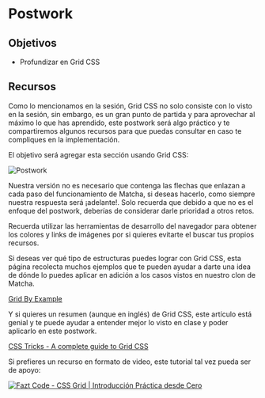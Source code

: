# Postwork

## Objetivos

- Profundizar en Grid CSS

## Recursos

Como lo mencionamos en la sesión, Grid CSS no solo consiste con lo visto en la
sesión, sin embargo, es un gran punto de partida y para aprovechar al máximo lo 
que has aprendido, este postwork será algo práctico y te compartiremos algunos 
recursos para que puedas consultar en caso te compliques en la implementación.

El objetivo será agregar esta sección usando Grid CSS:

![Postwork](./assets/postwork.png)

Nuestra versión no es necesario que contenga las flechas que enlazan a cada paso
del funcionamiento de Matcha, si deseas hacerlo, como siempre nuestra respuesta
será ¡adelante!. Solo recuerda que debido a que no es el enfoque del postwork,
deberías de considerar darle prioridad a otros retos.

Recuerda utilizar las herramientas de desarrollo del navegador para obtener los 
colores y links de imágenes por si quieres evitarte el buscar tus propios 
recursos. 

Si deseas ver qué tipo de estructuras puedes lograr con Grid CSS, esta página
recolecta muchos ejemplos que te pueden ayudar a darte una idea de dónde lo 
puedes aplicar en adición a los casos vistos en nuestro clon de Matcha.

[Grid By Example](https://gridbyexample.com/examples/)

Y si quieres un resumen (aunque en inglés) de Grid CSS, este artículo está genial
y te puede ayudar a entender mejor lo visto en clase y poder aplicarlo en este
postwork.

[CSS Tricks - A complete guide to Grid CSS](https://css-tricks.com/snippets/css/complete-guide-grid/)

Si prefieres un recurso en formato de video, este tutorial tal vez pueda ser de
apoyo:

[![Fazt Code - CSS Grid | Introducción Práctica desde Cero](http://i3.ytimg.com/vi/QBOUSrMqlSQ/maxresdefault.jpg)](https://www.youtube.com/watch?v=QBOUSrMqlSQ)